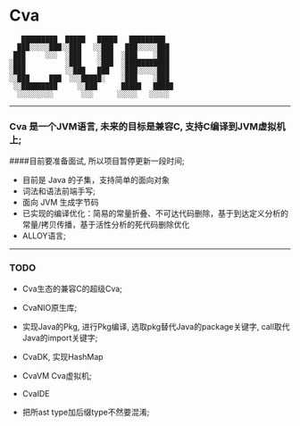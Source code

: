 # Cva
```text
   █████████  █████   █████   █████████  
  ███░░░░░███░░███   ░░███   ███░░░░░███ 
 ███     ░░░  ░███    ░███  ░███    ░███ 
░███          ░███    ░███  ░███████████ 
░███          ░░███   ███   ░███░░░░░███ 
░░███     ███  ░░░█████░    ░███    ░███ 
 ░░█████████     ░░███      █████   █████
  ░░░░░░░░░       ░░░      ░░░░░   ░░░░░ 
```

---
### Cva 是一个JVM语言, 未来的目标是兼容C, 支持C编译到JVM虚拟机上;

####目前要准备面试, 所以项目暂停更新一段时间;

+ 目前是 Java 的子集，支持简单的面向对象
+ 词法和语法前端手写;
+ 面向 JVM 生成字节码
+ 已实现的编译优化：简易的常量折叠、不可达代码删除，基于到达定义分析的常量/拷贝传播，基于活性分析的死代码删除优化
+ ALLOY语言;

---
### TODO
- Cva生态的兼容C的超级Cva;
- CvaNIO原生库;
- 实现Java的Pkg, 进行Pkg编译, 选取pkg替代Java的package关键字, call取代Java的import关键字;
- CvaDK, 实现HashMap
- CvaVM Cva虚拟机;
- CvaIDE 

- 把所ast type加后缀type不然要混淆; 

